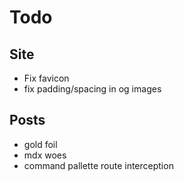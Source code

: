 # Todo

## Site

- Fix favicon
- fix padding/spacing in og images

## Posts

- gold foil
- mdx woes
- command pallette route interception
